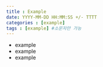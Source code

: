 ```yaml
---
title : Example
date: YYYY-MM-DD HH:MM:SS +/- TTTT
categories : [example]
tags : [example] #소문자만 가능
---
```


- example
- example
- example
